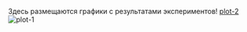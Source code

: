 Здесь размещаются графики с результатами экспериментов!
[plot-2](https://github.com/user-attachments/assets/f00cf58c-44d0-49e4-bc97-dbaf4ed3b12e)
![plot-1](https://github.com/user-attachments/assets/1c28d1f6-deab-47ae-8e52-69cf3d20029e)

